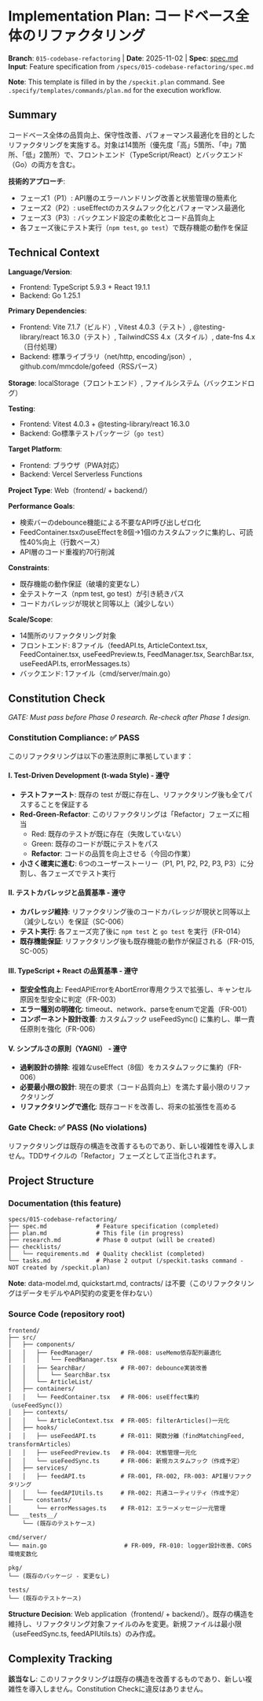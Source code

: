 # Implementation Plan: コードベース全体のリファクタリング

**Branch**: `015-codebase-refactoring` | **Date**: 2025-11-02 | **Spec**: [spec.md](spec.md)
**Input**: Feature specification from `/specs/015-codebase-refactoring/spec.md`

**Note**: This template is filled in by the `/speckit.plan` command. See `.specify/templates/commands/plan.md` for the execution workflow.

## Summary

コードベース全体の品質向上、保守性改善、パフォーマンス最適化を目的としたリファクタリングを実施する。対象は14箇所（優先度「高」5箇所、「中」7箇所、「低」2箇所）で、フロントエンド（TypeScript/React）とバックエンド（Go）の両方を含む。

**技術的アプローチ**:
- フェーズ1（P1）: API層のエラーハンドリング改善と状態管理の簡素化
- フェーズ2（P2）: useEffectのカスタムフック化とパフォーマンス最適化
- フェーズ3（P3）: バックエンド設定の柔軟化とコード品質向上
- 各フェーズ後にテスト実行（`npm test`, `go test`）で既存機能の動作を保証

## Technical Context

**Language/Version**:
- Frontend: TypeScript 5.9.3 + React 19.1.1
- Backend: Go 1.25.1

**Primary Dependencies**:
- Frontend: Vite 7.1.7（ビルド）, Vitest 4.0.3（テスト）, @testing-library/react 16.3.0（テスト）, TailwindCSS 4.x（スタイル）, date-fns 4.x（日付処理）
- Backend: 標準ライブラリ（net/http, encoding/json）, github.com/mmcdole/gofeed（RSSパース）

**Storage**: localStorage（フロントエンド）, ファイルシステム（バックエンドログ）

**Testing**:
- Frontend: Vitest 4.0.3 + @testing-library/react 16.3.0
- Backend: Go標準テストパッケージ（`go test`）

**Target Platform**:
- Frontend: ブラウザ（PWA対応）
- Backend: Vercel Serverless Functions

**Project Type**: Web（frontend/ + backend/）

**Performance Goals**:
- 検索バーのdebounce機能による不要なAPI呼び出しゼロ化
- FeedContainer.tsxのuseEffectを8個→1個のカスタムフックに集約し、可読性40%向上（行数ベース）
- API層のコード重複約70行削減

**Constraints**:
- 既存機能の動作保証（破壊的変更なし）
- 全テストケース（npm test, go test）が引き続きパス
- コードカバレッジが現状と同等以上（減少しない）

**Scale/Scope**:
- 14箇所のリファクタリング対象
- フロントエンド: 8ファイル（feedAPI.ts, ArticleContext.tsx, FeedContainer.tsx, useFeedPreview.ts, FeedManager.tsx, SearchBar.tsx, useFeedAPI.ts, errorMessages.ts）
- バックエンド: 1ファイル（cmd/server/main.go）

## Constitution Check

*GATE: Must pass before Phase 0 research. Re-check after Phase 1 design.*

### Constitution Compliance: ✅ PASS

このリファクタリングは以下の憲法原則に準拠しています：

#### I. Test-Driven Development (t-wada Style) - 遵守

- **テストファースト**: 既存の test が既に存在し、リファクタリング後も全てパスすることを保証する
- **Red-Green-Refactor**: このリファクタリングは「Refactor」フェーズに相当
  - Red: 既存のテストが既に存在（失敗していない）
  - Green: 既存のコードが既にテストをパス
  - **Refactor**: コードの品質を向上させる（今回の作業）
- **小さく確実に進む**: 6つのユーザーストーリー（P1, P1, P2, P2, P3, P3）に分割し、各フェーズでテスト実行

#### II. テストカバレッジと品質基準 - 遵守

- **カバレッジ維持**: リファクタリング後のコードカバレッジが現状と同等以上（減少しない）を保証（SC-006）
- **テスト実行**: 各フェーズ完了後に `npm test` と `go test` を実行（FR-014）
- **既存機能保証**: リファクタリング後も既存機能の動作が保証される（FR-015, SC-005）

#### III. TypeScript + React の品質基準 - 遵守

- **型安全性向上**: FeedAPIErrorをAbortError専用クラスで拡張し、キャンセル原因を型安全に判定（FR-003）
- **エラー種別の明確化**: timeout、network、parseをenumで定義（FR-001）
- **コンポーネント設計改善**: カスタムフック useFeedSync() に集約し、単一責任原則を強化（FR-006）

#### V. シンプルさの原則（YAGNI） - 遵守

- **過剰設計の排除**: 複雑なuseEffect（8個）をカスタムフックに集約（FR-006）
- **必要最小限の設計**: 現在の要求（コード品質向上）を満たす最小限のリファクタリング
- **リファクタリングで進化**: 既存コードを改善し、将来の拡張性を高める

### Gate Check: ✅ PASS (No violations)

リファクタリングは既存の構造を改善するものであり、新しい複雑性を導入しません。TDDサイクルの「Refactor」フェーズとして正当化されます。

## Project Structure

### Documentation (this feature)

```text
specs/015-codebase-refactoring/
├── spec.md              # Feature specification (completed)
├── plan.md              # This file (in progress)
├── research.md          # Phase 0 output (will be created)
├── checklists/
│   └── requirements.md  # Quality checklist (completed)
└── tasks.md             # Phase 2 output (/speckit.tasks command - NOT created by /speckit.plan)
```

**Note**: data-model.md, quickstart.md, contracts/ は不要（このリファクタリングはデータモデルやAPI契約の変更を伴わない）

### Source Code (repository root)

```text
frontend/
├── src/
│   ├── components/
│   │   ├── FeedManager/        # FR-008: useMemo依存配列最適化
│   │   │   └── FeedManager.tsx
│   │   ├── SearchBar/          # FR-007: debounce実装改善
│   │   │   └── SearchBar.tsx
│   │   └── ArticleList/
│   ├── containers/
│   │   └── FeedContainer.tsx   # FR-006: useEffect集約（useFeedSync()）
│   ├── contexts/
│   │   └── ArticleContext.tsx  # FR-005: filterArticles()一元化
│   ├── hooks/
│   │   ├── useFeedAPI.ts       # FR-011: 関数分離（findMatchingFeed, transformArticles）
│   │   ├── useFeedPreview.ts   # FR-004: 状態管理一元化
│   │   └── useFeedSync.ts      # FR-006: 新規カスタムフック（作成予定）
│   ├── services/
│   │   ├── feedAPI.ts          # FR-001, FR-002, FR-003: API層リファクタリング
│   │   └── feedAPIUtils.ts     # FR-002: 共通ユーティリティ（作成予定）
│   └── constants/
│       └── errorMessages.ts    # FR-012: エラーメッセージ一元管理
└── __tests__/
    └── (既存のテストケース)

cmd/server/
└── main.go                      # FR-009, FR-010: logger設計改善、CORS環境変数化

pkg/
└── (既存のパッケージ - 変更なし)

tests/
└── (既存のテストケース)
```

**Structure Decision**: Web application（frontend/ + backend/）。既存の構造を維持し、リファクタリング対象ファイルのみを変更。新規ファイルは最小限（useFeedSync.ts, feedAPIUtils.ts）のみ作成。

## Complexity Tracking

**該当なし**: このリファクタリングは既存の構造を改善するものであり、新しい複雑性を導入しません。Constitution Checkに違反はありません。
